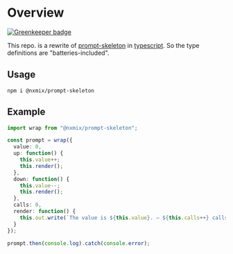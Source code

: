 # Overview

[![Greenkeeper badge](https://badges.greenkeeper.io/NXMIX/prompt-skeleton.svg)](https://greenkeeper.io/)

This repo. is a rewrite of [prompt-skeleton](https://github.com/derhuerst/prompt-skeleton) in [typescript](https://www.typescriptlang.org). So the type definitions are "batteries-included".

## Usage

`npm i @nxmix/prompt-skeleton`

## Example

``` typescript
import wrap from "@nxmix/prompt-skeleton";

const prompt = wrap({
  value: 0,
  up: function() {
    this.value++;
    this.render();
  },
  down: function() {
    this.value--;
    this.render();
  },
  calls: 0,
  render: function() {
    this.out.write(`The value is ${this.value}. – ${this.calls++} calls`);
  }
});

prompt.then(console.log).catch(console.error);
```
